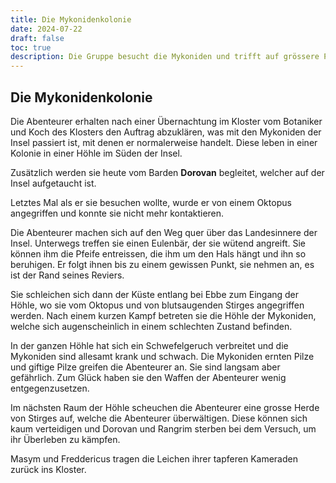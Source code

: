 ```yaml
---
title: Die Mykonidenkolonie
date: 2024-07-22
draft: false
toc: true
description: Die Gruppe besucht die Mykoniden und trifft auf grössere Probleme
---
```


## Die Mykonidenkolonie

Die Abenteurer erhalten nach einer Übernachtung im Kloster vom Botaniker und Koch des Klosters den Auftrag abzuklären, was mit den Mykoniden der Insel passiert ist, mit denen er normalerweise handelt. Diese leben in einer Kolonie in einer Höhle im Süden der Insel.

Zusätzlich werden sie heute vom Barden **Dorovan** begleitet, welcher auf der Insel aufgetaucht ist.

Letztes Mal als er sie besuchen wollte, wurde er von einem Oktopus angegriffen und konnte sie nicht mehr kontaktieren.

Die Abenteurer machen sich auf den Weg quer über das Landesinnere der Insel. Unterwegs treffen sie einen Eulenbär, der sie wütend angreift. Sie können ihm die Pfeife entreissen, die ihm um den Hals hängt und ihn so beruhigen. Er folgt ihnen bis zu einem gewissen Punkt, sie nehmen an, es ist der Rand seines Reviers.

Sie schleichen sich dann der Küste entlang bei Ebbe zum Eingang der Höhle, wo sie vom Oktopus und von blutsaugenden Stirges angegriffen werden. Nach einem kurzen Kampf betreten sie die Höhle der Mykoniden, welche sich augenscheinlich in einem schlechten Zustand befinden.

In der ganzen Höhle hat sich ein Schwefelgeruch verbreitet und die Mykoniden sind allesamt krank und schwach. Die Mykoniden ernten Pilze und giftige Pilze greifen die Abenteurer an. Sie sind langsam aber gefährlich. Zum Glück haben sie den Waffen der Abenteurer wenig entgegenzusetzen. 

Im nächsten Raum der Höhle scheuchen die Abenteurer eine grosse Herde von Stirges auf, welche die Abenteurer überwältigen. Diese können sich kaum verteidigen und Dorovan und Rangrim sterben bei dem Versuch, um ihr Überleben zu kämpfen. 

Masym und Freddericus tragen die Leichen ihrer tapferen Kameraden zurück ins Kloster.